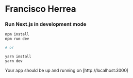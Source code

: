 # Francisco Herrea

### Run Next.js in development mode

```bash
npm install
npm run dev

# or

yarn install
yarn dev
```

Your app should be up and running on [http://localhost:3000]